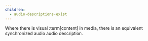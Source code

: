 ```yaml
---
children:
  - audio-descriptions-exist
---
```


Where there is visual :term[content] in media, there is an equivalent synchronized audio audio description.